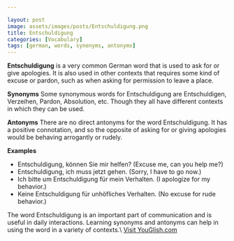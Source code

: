 ```yaml
---

layout: post
image: assets/images/posts/Entschuldigung.png
title: Entschuldigung
categories: [Vocabulary]
tags: [german, words, synonyms, antonyms]
---
```


**Entschuldigung** is a very common German word that is used to ask for or give apologies. It is also used in other contexts that requires some kind of excuse or pardon, such as when asking for permission to leave a place.

**Synonyms**
Some synonymous words for Entschuldigung are Entschuldigen, Verzeihen, Pardon, Absolution, etc. Though they all have different contexts in which they can be used.

**Antonyms**
There are no direct antonyms for the word Entschuldigung. It has a positive connotation, and so the opposite of asking for or giving apologies would be behaving arrogantly or rudely.

**Examples**
- Entschuldigung, können Sie mir helfen? (Excuse me, can you help me?)
- Entschuldigung, ich muss jetzt gehen. (Sorry, I have to go now.)
- Ich bitte um Entschuldigung für mein Verhalten. (I apologize for my behavior.)
- Keine Entschuldigung für unhöfliches Verhalten. (No excuse for rude behavior.)

The word Entschuldigung is an important part of communication and is useful in daily interactions. Learning synonyms and antonyms can help in using the word in a variety of contexts.\ <a id="yg-widget-0" class="youglish-widget" data-query="Entschuldigung" data-lang="german" data-components="8412" data-auto-start="0" data-bkg-color="theme_light" data-title="How%20to%20pronounce%20Entschuldigung%20in%20German"  rel="nofollow" href="https://youglish.com">Visit YouGlish.com</a><script async src="https://youglish.com/public/emb/widget.js" charset="utf-8"></script>